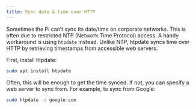 ```yaml
---
title: Sync date & time over HTTP
---
```


Sometimes the Pi can’t sync its date/time on corporate networks. This is often due to restricted NTP (Network Time Protocol) access. A handy workaround is using `htpdate` instead. Unlike NTP, htpdate syncs time over HTTP by retrieving timestamps from accessible web servers.

First, install htpdate:

```bash
sudo apt install htpdate
```

Often, this will be enough to get the time synced. If not, you can specify a web server to sync from. For example, to sync from Google:

```bash
sudo htpdate -s google.com
```
